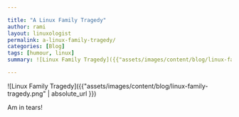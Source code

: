 ```yaml
---

title: "A Linux Family Tragedy"
author: rami
layout: linuxologist
permalink: a-linux-family-tragedy/
categories: [Blog]
tags: [humour, linux]
summary: ![Linux Family Tragedy]({{"assets/images/content/blog/linux-family-tragedy.png" | absolute_url }})

---
```


![Linux Family Tragedy]({{"assets/images/content/blog/linux-family-tragedy.png" | absolute_url }})

Am in tears!
